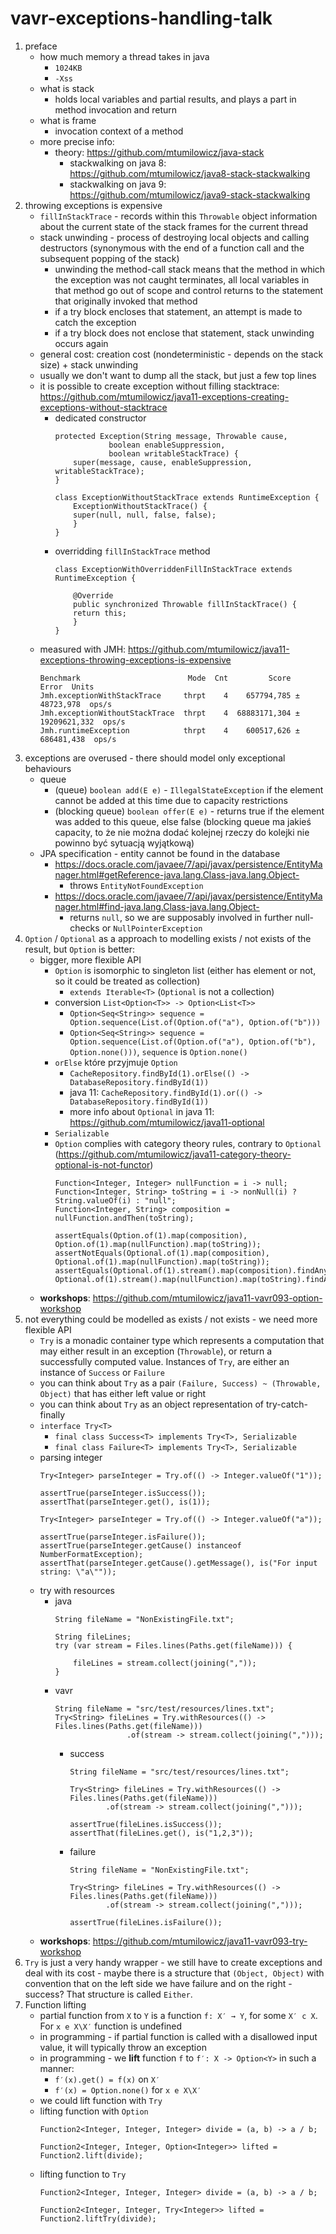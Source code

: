 # vavr-exceptions-handling-talk

1. preface
	* how much memory a thread takes in java
		* `1024KB`
		* `-Xss`
	* what is stack
		* holds local variables and partial results, and plays a part in method invocation and return
	* what is frame
		* invocation context of a method
	* more precise info:
		* theory: https://github.com/mtumilowicz/java-stack
			* stackwalking on java 8: https://github.com/mtumilowicz/java8-stack-stackwalking
			* stackwalking on java 9: https://github.com/mtumilowicz/java9-stack-stackwalking
1. throwing exceptions is expensive
	* `fillInStackTrace` - records within this `Throwable` object information about the current state of the stack frames for the current thread
	* stack unwinding - process of destroying local objects and calling destructors (synonymous with the end of a function call and the subsequent popping of the stack)
		* unwinding the method-call stack means that the method in which the exception was not caught terminates, all local variables in that method go out of scope and control returns to the statement that originally invoked that method
		* if a try block encloses that statement, an attempt is made to catch the exception
		* if a try block does not enclose that statement, stack unwinding occurs again
	* general cost: creation cost (nondeterministic - depends on the stack size) + stack unwinding
	* usually we don't want to dump all the stack, but just a few top lines
	* it is possible to create exception without filling stacktrace: https://github.com/mtumilowicz/java11-exceptions-creating-exceptions-without-stacktrace
		* dedicated constructor
			```
			protected Exception(String message, Throwable cause,
					    boolean enableSuppression,
					    boolean writableStackTrace) {
			    super(message, cause, enableSuppression, writableStackTrace);
			}
			```
			```
			class ExceptionWithoutStackTrace extends RuntimeException {
			    ExceptionWithoutStackTrace() {
				super(null, null, false, false);
			    }
			}
			```
		* overridding `fillInStackTrace` method
			```
			class ExceptionWithOverriddenFillInStackTrace extends RuntimeException {

			    @Override
			    public synchronized Throwable fillInStackTrace() {
				return this;
			    }
			}
			```
	* measured with JMH: https://github.com/mtumilowicz/java11-exceptions-throwing-exceptions-is-expensive
		```
		Benchmark                        Mode  Cnt         Score          Error  Units
		Jmh.exceptionWithStackTrace     thrpt    4    657794,785 ±    48723,978  ops/s
		Jmh.exceptionWithoutStackTrace  thrpt    4  68883171,304 ± 19209621,332  ops/s
		Jmh.runtimeException            thrpt    4    600517,626 ±   686481,438  ops/s
		```
1. exceptions are overused - there should model only exceptional behaviours
	* queue
		* (queue) `boolean add(E e)` - `IllegalStateException` if the element cannot be added at this time due to capacity restrictions
		* (blocking queue) `boolean offer(E e)` - returns true if the element was added to this queue, else false 
		(blocking queue ma jakieś capacity, to że nie można dodać kolejnej rzeczy do kolejki nie powinno być sytuacją wyjątkową)
	* JPA specification - entity cannot be found in the database
		* https://docs.oracle.com/javaee/7/api/javax/persistence/EntityManager.html#getReference-java.lang.Class-java.lang.Object-
			* throws `EntityNotFoundException`
		* https://docs.oracle.com/javaee/7/api/javax/persistence/EntityManager.html#find-java.lang.Class-java.lang.Object-
			* returns `null`, so we are supposably involved in further null-checks or `NullPointerException`
1. `Option` / `Optional` as a approach to modelling exists / not exists of the result, but `Option` is better:
	* bigger, more flexible API
		* `Option` is isomorphic to singleton list (either has element or not, so it could be treated as collection)
			* `extends Iterable<T>` (`Optional` is not a collection)
		* conversion `List<Option<T>> -> Option<List<T>>`
			* `Option<Seq<String>> sequence = Option.sequence(List.of(Option.of("a"), Option.of("b")))`
			* `Option<Seq<String>> sequence = Option.sequence(List.of(Option.of("a"), Option.of("b"), Option.none()))`, `sequence` is `Option.none()`
		* `orElse` które przyjmuje `Option`
			* `CacheRepository.findById(1).orElse(() -> DatabaseRepository.findById(1))`
			* java 11: `CacheRepository.findById(1).or(() -> DatabaseRepository.findById(1))`
			* more info about `Optional` in java 11: https://github.com/mtumilowicz/java11-optional
    	* `Serializable`
		* `Option` complies with category theory rules, contrary to `Optional` 
		(https://github.com/mtumilowicz/java11-category-theory-optional-is-not-functor)
		    ```
		    Function<Integer, Integer> nullFunction = i -> null;
		    Function<Integer, String> toString = i -> nonNull(i) ? String.valueOf(i) : "null";
		    Function<Integer, String> composition = nullFunction.andThen(toString);
		    	
		    assertEquals(Option.of(1).map(composition), Option.of(1).map(nullFunction).map(toString));
		    assertNotEquals(Optional.of(1).map(composition), Optional.of(1).map(nullFunction).map(toString));
		    assertEquals(Optional.of(1).stream().map(composition).findAny(), Optional.of(1).stream().map(nullFunction).map(toString).findAny());
	        ```
	* **workshops**: https://github.com/mtumilowicz/java11-vavr093-option-workshop
1. not everything could be modelled as exists / not exists - we need more flexible API
    * `Try` is a monadic container type which represents a computation 
      that may either result in an exception (`Throwable`), or return a successfully 
      computed value. Instances of `Try`, are either an instance of 
      `Success` or `Failure`
    * you can think about `Try` as a pair `(Failure, Success) ~ (Throwable, Object)` 
        that has either left value or right
	* you can think about `Try` as an object representation of try-catch-finally 
	* `interface Try<T>`
	    * `final class Success<T> implements Try<T>, Serializable`
	    * `final class Failure<T> implements Try<T>, Serializable`
	* parsing integer
        ```
        Try<Integer> parseInteger = Try.of(() -> Integer.valueOf("1"));
        
        assertTrue(parseInteger.isSuccess());
        assertThat(parseInteger.get(), is(1));
        ```
	    ```
        Try<Integer> parseInteger = Try.of(() -> Integer.valueOf("a"));

        assertTrue(parseInteger.isFailure());
        assertTrue(parseInteger.getCause() instanceof NumberFormatException);
        assertThat(parseInteger.getCause().getMessage(), is("For input string: \"a\""));
        ```
    * try with resources
        * java
            ```
            String fileName = "NonExistingFile.txt";
            
            String fileLines;
            try (var stream = Files.lines(Paths.get(fileName))) {
            
                fileLines = stream.collect(joining(","));
            }
            ```
        * vavr
            ```
            String fileName = "src/test/resources/lines.txt";
            Try<String> fileLines = Try.withResources(() -> Files.lines(Paths.get(fileName)))
                            .of(stream -> stream.collect(joining(",")));
            ```
            * success
                ```
                String fileName = "src/test/resources/lines.txt";
                
                Try<String> fileLines = Try.withResources(() -> Files.lines(Paths.get(fileName)))
                        .of(stream -> stream.collect(joining(",")));
                
                assertTrue(fileLines.isSuccess());
                assertThat(fileLines.get(), is("1,2,3"));
                ```
            * failure
                ```
                String fileName = "NonExistingFile.txt";
                
                Try<String> fileLines = Try.withResources(() -> Files.lines(Paths.get(fileName)))
                        .of(stream -> stream.collect(joining(",")));
                
                assertTrue(fileLines.isFailure());
                ```
    * **workshops**: https://github.com/mtumilowicz/java11-vavr093-try-workshop
1. `Try` is just a very handy wrapper - we still have to create exceptions and deal with its cost - maybe there is
a structure that `(Object, Object)` with convention that on the left side we have failure and on the right - success?
That structure is called `Either`.
1. Function lifting
    * partial function from `X` to `Y` is a function `f: X′ → Y`, 
                       for some `X′ c X`. For `x e X\X′` function is undefined
    * in programming - if partial function is called with a disallowed 
                       input value, it will typically throw an exception
    * in programming - we **lift** function `f` to `f′: X -> Option<Y>` in such a manner:
        * `f′(x).get() = f(x)` on `X′`
        * `f′(x) = Option.none()` for `x e X\X′`                   
    * we could lift function with `Try`
    * lifting function with `Option`
        ```
        Function2<Integer, Integer, Integer> divide = (a, b) -> a / b;
        
        Function2<Integer, Integer, Option<Integer>> lifted = Function2.lift(divide);
        ```
    * lifting function to `Try`
        ```
        Function2<Integer, Integer, Integer> divide = (a, b) -> a / b;
        
        Function2<Integer, Integer, Try<Integer>> lifted = Function2.liftTry(divide);
        ```